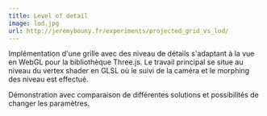 ```yaml
---
title: Level of detail
image: lod.jpg
url: http://jeremybouny.fr/experiments/projected_grid_vs_lod/
---
```


Implémentation d'une grille avec des niveau de détails s'adaptant à la vue en WebGL pour la bibliothèque Three.js. Le travail principal se situe au niveau du vertex shader en GLSL où le suivi de la caméra et le morphing des niveau est effectué.

Démonstration avec comparaison de différentes solutions et possibilités de changer les paramètres.
